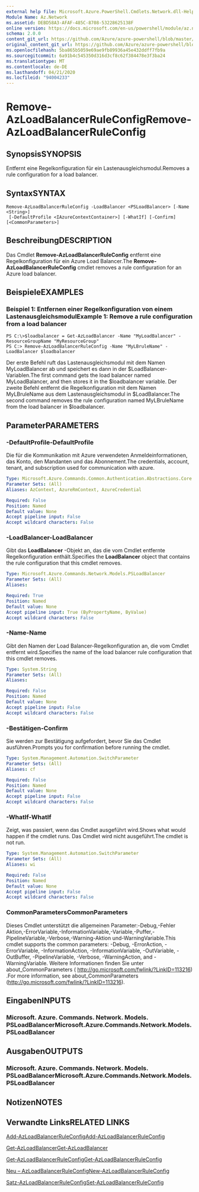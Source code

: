 ```yaml
---
external help file: Microsoft.Azure.PowerShell.Cmdlets.Network.dll-Help.xml
Module Name: Az.Network
ms.assetid: DEBD58A3-AFAF-485C-8708-53228625138F
online version: https://docs.microsoft.com/en-us/powershell/module/az.network/remove-azloadbalancerruleconfig
schema: 2.0.0
content_git_url: https://github.com/Azure/azure-powershell/blob/master/src/Network/Network/help/Remove-AzLoadBalancerRuleConfig.md
original_content_git_url: https://github.com/Azure/azure-powershell/blob/master/src/Network/Network/help/Remove-AzLoadBalancerRuleConfig.md
ms.openlocfilehash: 5ba865b5059e69ae9fb89936a45e432ddff7fb9a
ms.sourcegitcommit: 6a91b4c545350d316d3cf8c62f384478e3f3ba24
ms.translationtype: MT
ms.contentlocale: de-DE
ms.lasthandoff: 04/21/2020
ms.locfileid: "94004233"
---
```

# <span data-ttu-id="a6054-101">Remove-AzLoadBalancerRuleConfig</span><span class="sxs-lookup"><span data-stu-id="a6054-101">Remove-AzLoadBalancerRuleConfig</span></span>

## <span data-ttu-id="a6054-102">Synopsis</span><span class="sxs-lookup"><span data-stu-id="a6054-102">SYNOPSIS</span></span>
<span data-ttu-id="a6054-103">Entfernt eine Regelkonfiguration für ein Lastenausgleichsmodul.</span><span class="sxs-lookup"><span data-stu-id="a6054-103">Removes a rule configuration for a load balancer.</span></span>

## <span data-ttu-id="a6054-104">Syntax</span><span class="sxs-lookup"><span data-stu-id="a6054-104">SYNTAX</span></span>

```
Remove-AzLoadBalancerRuleConfig -LoadBalancer <PSLoadBalancer> [-Name <String>]
 [-DefaultProfile <IAzureContextContainer>] [-WhatIf] [-Confirm] [<CommonParameters>]
```

## <span data-ttu-id="a6054-105">Beschreibung</span><span class="sxs-lookup"><span data-stu-id="a6054-105">DESCRIPTION</span></span>
<span data-ttu-id="a6054-106">Das Cmdlet **Remove-AzLoadBalancerRuleConfig** entfernt eine Regelkonfiguration für ein Azure Load Balancer.</span><span class="sxs-lookup"><span data-stu-id="a6054-106">The **Remove-AzLoadBalancerRuleConfig** cmdlet removes a rule configuration for an Azure load balancer.</span></span>

## <span data-ttu-id="a6054-107">Beispiele</span><span class="sxs-lookup"><span data-stu-id="a6054-107">EXAMPLES</span></span>

### <span data-ttu-id="a6054-108">Beispiel 1: Entfernen einer Regelkonfiguration von einem Lastenausgleichsmodul</span><span class="sxs-lookup"><span data-stu-id="a6054-108">Example 1: Remove a rule configuration from a load balancer</span></span>
```
PS C:\>$loadbalancer = Get-AzLoadBalancer -Name "MyLoadBalancer" -ResourceGroupName "MyResourceGroup"
PS C:> Remove-AzLoadBalancerRuleConfig -Name "MyLBruleName" -LoadBalancer $loadbalancer
```

<span data-ttu-id="a6054-109">Der erste Befehl ruft das Lastenausgleichsmodul mit dem Namen MyLoadBalancer ab und speichert es dann in der $LoadBalancer-Variablen.</span><span class="sxs-lookup"><span data-stu-id="a6054-109">The first command gets the load balancer named MyLoadBalancer, and then stores it in the $loadbalancer variable.</span></span>
<span data-ttu-id="a6054-110">Der zweite Befehl entfernt die Regelkonfiguration mit dem Namen MyLBruleName aus dem Lastenausgleichsmodul in $LoadBalancer.</span><span class="sxs-lookup"><span data-stu-id="a6054-110">The second command removes the rule configuration named MyLBruleName from the load balancer in $loadbalancer.</span></span>

## <span data-ttu-id="a6054-111">Parameter</span><span class="sxs-lookup"><span data-stu-id="a6054-111">PARAMETERS</span></span>

### <span data-ttu-id="a6054-112">-DefaultProfile</span><span class="sxs-lookup"><span data-stu-id="a6054-112">-DefaultProfile</span></span>
<span data-ttu-id="a6054-113">Die für die Kommunikation mit Azure verwendeten Anmeldeinformationen, das Konto, den Mandanten und das Abonnement.</span><span class="sxs-lookup"><span data-stu-id="a6054-113">The credentials, account, tenant, and subscription used for communication with azure.</span></span>

```yaml
Type: Microsoft.Azure.Commands.Common.Authentication.Abstractions.Core.IAzureContextContainer
Parameter Sets: (All)
Aliases: AzContext, AzureRmContext, AzureCredential

Required: False
Position: Named
Default value: None
Accept pipeline input: False
Accept wildcard characters: False
```

### <span data-ttu-id="a6054-114">-LoadBalancer</span><span class="sxs-lookup"><span data-stu-id="a6054-114">-LoadBalancer</span></span>
<span data-ttu-id="a6054-115">Gibt das **LoadBalancer** -Objekt an, das die vom Cmdlet entfernte Regelkonfiguration enthält.</span><span class="sxs-lookup"><span data-stu-id="a6054-115">Specifies the **LoadBalancer** object that contains the rule configuration that this cmdlet removes.</span></span>

```yaml
Type: Microsoft.Azure.Commands.Network.Models.PSLoadBalancer
Parameter Sets: (All)
Aliases:

Required: True
Position: Named
Default value: None
Accept pipeline input: True (ByPropertyName, ByValue)
Accept wildcard characters: False
```

### <span data-ttu-id="a6054-116">-Name</span><span class="sxs-lookup"><span data-stu-id="a6054-116">-Name</span></span>
<span data-ttu-id="a6054-117">Gibt den Namen der Load Balancer-Regelkonfiguration an, die vom Cmdlet entfernt wird.</span><span class="sxs-lookup"><span data-stu-id="a6054-117">Specifies the name of the load balancer rule configuration that this cmdlet removes.</span></span>

```yaml
Type: System.String
Parameter Sets: (All)
Aliases:

Required: False
Position: Named
Default value: None
Accept pipeline input: False
Accept wildcard characters: False
```

### <span data-ttu-id="a6054-118">-Bestätigen</span><span class="sxs-lookup"><span data-stu-id="a6054-118">-Confirm</span></span>
<span data-ttu-id="a6054-119">Sie werden zur Bestätigung aufgefordert, bevor Sie das Cmdlet ausführen.</span><span class="sxs-lookup"><span data-stu-id="a6054-119">Prompts you for confirmation before running the cmdlet.</span></span>

```yaml
Type: System.Management.Automation.SwitchParameter
Parameter Sets: (All)
Aliases: cf

Required: False
Position: Named
Default value: None
Accept pipeline input: False
Accept wildcard characters: False
```

### <span data-ttu-id="a6054-120">-WhatIf</span><span class="sxs-lookup"><span data-stu-id="a6054-120">-WhatIf</span></span>
<span data-ttu-id="a6054-121">Zeigt, was passiert, wenn das Cmdlet ausgeführt wird.</span><span class="sxs-lookup"><span data-stu-id="a6054-121">Shows what would happen if the cmdlet runs.</span></span> <span data-ttu-id="a6054-122">Das Cmdlet wird nicht ausgeführt.</span><span class="sxs-lookup"><span data-stu-id="a6054-122">The cmdlet is not run.</span></span>

```yaml
Type: System.Management.Automation.SwitchParameter
Parameter Sets: (All)
Aliases: wi

Required: False
Position: Named
Default value: None
Accept pipeline input: False
Accept wildcard characters: False
```

### <span data-ttu-id="a6054-123">CommonParameters</span><span class="sxs-lookup"><span data-stu-id="a6054-123">CommonParameters</span></span>
<span data-ttu-id="a6054-124">Dieses Cmdlet unterstützt die allgemeinen Parameter:-Debug,-Fehler Aktion,-ErrorVariable,-InformationVariable,-Variable,-Puffer,-PipelineVariable,-Verbose,-Warning-Aktion und-WarningVariable.</span><span class="sxs-lookup"><span data-stu-id="a6054-124">This cmdlet supports the common parameters: -Debug, -ErrorAction, -ErrorVariable, -InformationAction, -InformationVariable, -OutVariable, -OutBuffer, -PipelineVariable, -Verbose, -WarningAction, and -WarningVariable.</span></span> <span data-ttu-id="a6054-125">Weitere Informationen finden Sie unter about_CommonParameters ( http://go.microsoft.com/fwlink/?LinkID=113216) .</span><span class="sxs-lookup"><span data-stu-id="a6054-125">For more information, see about_CommonParameters (http://go.microsoft.com/fwlink/?LinkID=113216).</span></span>

## <span data-ttu-id="a6054-126">Eingaben</span><span class="sxs-lookup"><span data-stu-id="a6054-126">INPUTS</span></span>

### <span data-ttu-id="a6054-127">Microsoft. Azure. Commands. Network. Models. PSLoadBalancer</span><span class="sxs-lookup"><span data-stu-id="a6054-127">Microsoft.Azure.Commands.Network.Models.PSLoadBalancer</span></span>

## <span data-ttu-id="a6054-128">Ausgaben</span><span class="sxs-lookup"><span data-stu-id="a6054-128">OUTPUTS</span></span>

### <span data-ttu-id="a6054-129">Microsoft. Azure. Commands. Network. Models. PSLoadBalancer</span><span class="sxs-lookup"><span data-stu-id="a6054-129">Microsoft.Azure.Commands.Network.Models.PSLoadBalancer</span></span>

## <span data-ttu-id="a6054-130">Notizen</span><span class="sxs-lookup"><span data-stu-id="a6054-130">NOTES</span></span>

## <span data-ttu-id="a6054-131">Verwandte Links</span><span class="sxs-lookup"><span data-stu-id="a6054-131">RELATED LINKS</span></span>

[<span data-ttu-id="a6054-132">Add-AzLoadBalancerRuleConfig</span><span class="sxs-lookup"><span data-stu-id="a6054-132">Add-AzLoadBalancerRuleConfig</span></span>](./Add-AzLoadBalancerRuleConfig.md)

[<span data-ttu-id="a6054-133">Get-AzLoadBalancer</span><span class="sxs-lookup"><span data-stu-id="a6054-133">Get-AzLoadBalancer</span></span>](./Get-AzLoadBalancer.md)

[<span data-ttu-id="a6054-134">Get-AzLoadBalancerRuleConfig</span><span class="sxs-lookup"><span data-stu-id="a6054-134">Get-AzLoadBalancerRuleConfig</span></span>](./Get-AzLoadBalancerRuleConfig.md)

[<span data-ttu-id="a6054-135">Neu – AzLoadBalancerRuleConfig</span><span class="sxs-lookup"><span data-stu-id="a6054-135">New-AzLoadBalancerRuleConfig</span></span>](./New-AzLoadBalancerRuleConfig.md)

[<span data-ttu-id="a6054-136">Satz-AzLoadBalancerRuleConfig</span><span class="sxs-lookup"><span data-stu-id="a6054-136">Set-AzLoadBalancerRuleConfig</span></span>](./Set-AzLoadBalancerRuleConfig.md)


